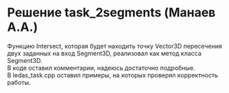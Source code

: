 # Решение task_2segments (Манаев А.А.)

Функцию Intersect, которая будет находить точку Vector3D пересечения двух заданных на вход Segment3D, реализовал как метод класса Segment3D.  
В коде оставил комментарии, надеюсь достаточно подробные.  
В ledas_task.cpp оставил примеры, на которых проверял корректность работы. 
